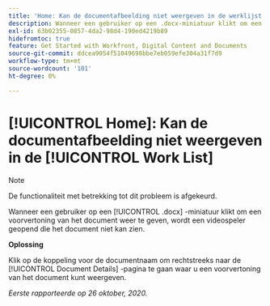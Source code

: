 ```yaml
---
title: 'Home: Kan de documentafbeelding niet weergeven in de werklijst'
description: Wanneer een gebruiker op een .docx-miniatuur klikt om een voorvertoning van het document weer te geven, wordt een videospeler geopend die het document niet kan zien.
exl-id: 63b02355-0857-4da2-98d4-190ed4219b89
hidefromtoc: true
feature: Get Started with Workfront, Digital Content and Documents
source-git-commit: ddcea9054f51049698bbe7eb059efe304a31f7d9
workflow-type: tm+mt
source-wordcount: '101'
ht-degree: 0%

---
```


# [!UICONTROL Home]: Kan de documentafbeelding niet weergeven in de [!UICONTROL Work List]

<!--Article created by request-->

>[!NOTE]
>
>De functionaliteit met betrekking tot dit probleem is afgekeurd.

Wanneer een gebruiker op een [!UICONTROL .docx] -miniatuur klikt om een voorvertoning van het document weer te geven, wordt een videospeler geopend die het document niet kan zien.

**Oplossing**

Klik op de koppeling voor de documentnaam om rechtstreeks naar de [!UICONTROL Document Details] -pagina te gaan waar u een voorvertoning van het document kunt weergeven.

_Eerste rapporteerde op 26 oktober, 2020._
